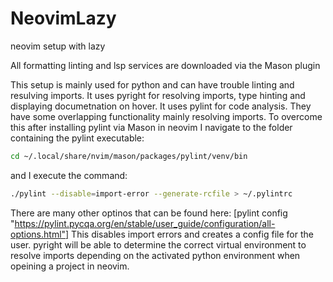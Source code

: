 # NeovimLazy

neovim setup with lazy

All formatting linting and lsp services are downloaded via the Mason plugin

This setup is mainly used for python and can have trouble linting
and resulving imports. It uses pyright for resolving imports,
type hinting and displaying documetnation on hover. It uses pylint
for code analysis. They have some overlapping functionality mainly
resolving imports. To overcome this after installing pylint via Mason
in neovim I navigate to the folder containing the pylint executable:

```bash
cd ~/.local/share/nvim/mason/packages/pylint/venv/bin
```

and I execute the command:

```bash
./pylint --disable=import-error --generate-rcfile > ~/.pylintrc
```

There are many other optinos that can be found here: [pylint config "https://pylint.pycqa.org/en/stable/user_guide/configuration/all-options.html"]
This disables import errors and creates a config file for the user.
pyright will be able to determine the correct virtual environment to
resolve imports depending on the activated python environment when
opeining a project in neovim.
